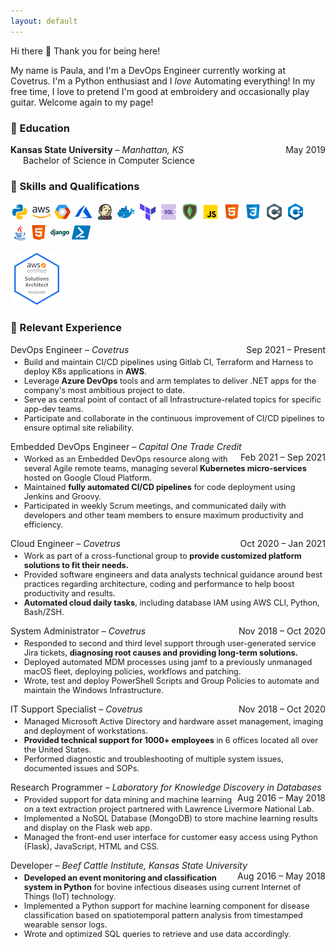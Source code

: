 ```yaml
---
layout: default
---
```

Hi there :wave: Thank you for being here! 

My name is Paula, and I'm a DevOps Engineer currently working at Covetrus. I'm a Python enthusiast and I _love_ Automating everything! In my free time, I love to pretend I'm good at embroidery and occasionally play guitar. Welcome again to my page!

### :book: Education
<p style="text-align:left;">
    <b>Kansas State University</b> – <i>Manhattan, KS</i>
    <span style="float:right;">
        May 2019
    </span>
  <br> 
  <span style="margin-left: 20px;">
        Bachelor of Science in Computer Science
    </span> 
</p>      

### 👷 Skills and Qualifications
 ![Python](assets/img/python.png) ![AWS](assets/img/aws.png) ![GCP](assets/img/gcp.png) ![Azure](assets/img/azure.png) ![Jenkins](assets/img/jenkins.png) ![Docker](assets/img/docker.png) ![Terraform](assets/img/terraform.png) ![SQL](assets/img/sql.png) ![MongoDB](assets/img/mongodb.png) ![JS](assets/img/js.png) ![html](assets/img/html.png) ![CSS](assets/img/css.png) ![csharp](assets/img/c-sharp.png) ![c++](assets/img/c-plus-plus.png) ![Java](assets/img/java.png)![html](assets/img/html.png) ![Django](assets/img/django.png ) ![Powershell](assets/img/ps1.png)

[<img src="assets/img/aws-certified-solutions-architect-associate-2.png">](https://www.credly.com/badges/6c7f098c-5c3a-4d65-afeb-0f6b6da6aa65/public_url)

### :briefcase: Relevant Experience 
<p style="text-align:left;">
    DevOps Engineer – <i>Covetrus</i>
    <span style="float:right;">
        Sep 2021 – Present
    </span>
    <ul style="font-size: .8rem; margin-top: -10px">
        <li>
        Build and maintain CI/CD pipelines using Gitlab CI, Terraform and Harness to deploy K8s applications in <b>AWS</b>.
        </li>
        <li>
        Leverage <b>Azure DevOps</b> tools and arm templates to deliver .NET apps for the company's most ambitious project to date.
        </li>
        <li>
        Serve as central point of contact of all Infrastructure-related topics for specific app-dev teams.</li>
        <li>
        Participate and collaborate in the continuous improvement of CI/CD pipelines to ensure optimal site reliability.
        </li>
    </ul>
</p>
<p style="text-align:left;">
    Embedded DevOps Engineer – <i>Capital One Trade Credit</i>
    <span style="float:right;">
        Feb 2021 – Sep 2021
    </span>
    <ul style="font-size: .8rem; margin-top: -10px">
        <li>
        Worked as an Embedded DevOps resource along with several Agile remote teams, managing several <b>Kubernetes micro-services</b> hosted on Google Cloud Platform.
        </li>
        <li>
        Maintained <b>fully automated CI/CD pipelines</b> for code deployment using Jenkins and Groovy.</li>
        <li>
        Participated in weekly Scrum meetings, and communicated daily with developers and other team members to ensure maximum productivity and efficiency.
        </li>
    </ul>
</p>
<p style="text-align:left;">
    Cloud Engineer – <i>Covetrus</i>
    <span style="float:right;">
        Oct 2020 – Jan 2021
    </span>
        <ul style="font-size: .8rem; margin-top: -10px">
        <li>
        Work as part of a cross-functional group to <b>provide customized platform solutions to fit their needs.</b>
        </li>
        <li>
        Provided software engineers and data analysts technical guidance around best practices regarding architecture, coding and performance to help boost productivity and results.
        </li>
        <li>
        <b>Automated cloud daily tasks</b>, including database IAM using AWS CLI, Python, Bash/ZSH.
        </li>
    </ul>
</p>
<p style="text-align:left;">
    System Administrator – <i>Covetrus</i>
    <span style="float:right;">
        Nov 2018 – Oct 2020
    </span>
        <ul style="font-size: .8rem; margin-top: -10px">
        <li>
        Responded to second and third level support through user-generated service Jira tickets, <b>diagnosing root causes and providing long-term solutions.</b>
        </li>
        <li>
        Deployed automated MDM processes using jamf to a previously unmanaged macOS fleet, deploying policies, workflows and patching. 
        </li>
        <li>
        Wrote, test and deploy PowerShell Scripts and Group Policies to automate and maintain the Windows Infrastructure. 
        </li>
    </ul>
</p>
<p style="text-align:left;">
    IT Support Specialist – <i>Covetrus</i>
    <span style="float:right;">
        Nov 2018 – Oct 2020
    </span>
    <ul style="font-size: .8rem; margin-top: -10px">
        <li>Managed Microsoft Active Directory and hardware asset management, imaging and deployment of workstations.</li>
        <li><b>Provided technical support for 1000+ employees</b> in 6 offices located all over the United States.
        </li>
        <li>Performed diagnostic and troubleshooting of multiple system issues, documented issues and SOPs.</li>
    </ul>
</p>
<p style="text-align:left;">
    Research Programmer – <i>Laboratory for Knowledge Discovery in Databases</i>
    <span style="float:right;">
        Aug 2016 – May 2018
    </span>
    <ul style="font-size: .8rem; margin-top: -10px">
    <li>Provided support for data mining and machine learning on a text extraction project partnered with Lawrence Livermore National Lab.
    </li>
    <li>Implemented a NoSQL Database (MongoDB) to store machine learning results and display on the Flask web app. 
    </li>
    <li>Managed the front-end user interface for customer easy access using Python (Flask), JavaScript, HTML and CSS. 
    </li>
</ul>
</p>
<p style="text-align:left;">
    Developer – <i>Beef Cattle Institute, Kansas State University</i>
    <span style="float:right;">
        Aug 2016 – May 2018
    </span>
    <ul style="font-size: .8rem; margin-top: -10px">
    <li><b>Developed an event monitoring and classification system in Python</b> for bovine infectious diseases using current Internet of Things (IoT) technology.
    </li>
    <li>Implemented a Python support for machine learning component for disease classification based on spatiotemporal pattern analysis from timestamped wearable sensor logs.
    </li>
    <li>Wrote and optimized SQL queries to retrieve and use data accordingly. 
    </li>
</ul>
</p> 
